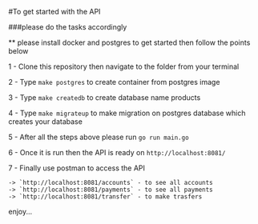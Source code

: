 #To get started with the API

###please do the tasks accordingly

** please install docker and postgres to get started then follow the points below

1 - Clone this repository then navigate to the folder from your terminal

2 - Type `make postgres` to create container from postgres image

3 - Type `make createdb` to create database name products

4 - Type `make migrateup` to make migration on postgres database which creates your database

5 - After all the steps above please run `go run main.go`

6 - Once it is run then the API is ready on `http://localhost:8081/`

7 - Finally use postman to access the API
    
    -> `http://localhost:8081/accounts` - to see all accounts
    -> `http://localhost:8081/payments` - to see all payments
    -> `http://localhost:8081/transfer` - to make trasfers

enjoy...
